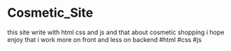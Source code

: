 # Cosmetic_Site
this site write with html css and js and that about cosmetic shopping i hope enjoy that
i work more on front and less on backend
#html #css #js
